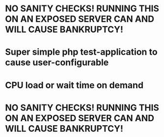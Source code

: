 # NO SANITY CHECKS! RUNNING THIS ON AN EXPOSED SERVER CAN AND WILL CAUSE BANKRUPTCY!
#
# Super simple php test-application to cause user-configurable
# CPU load or wait time on demand
#
# NO SANITY CHECKS! RUNNING THIS ON AN EXPOSED SERVER CAN AND WILL CAUSE BANKRUPTCY!
